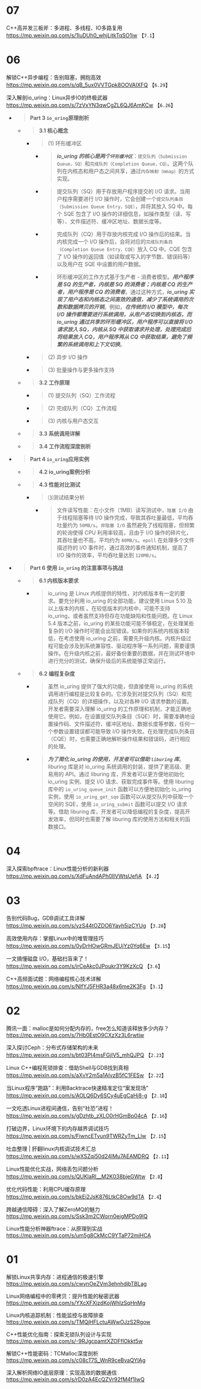 
# 07

C++高并发三板斧：多进程、多线程、IO多路复用 https://mp.weixin.qq.com/s/1luDUh0_whjLjtkTqSO1iw  【`7.1`】

# 06

解锁C++异步编程：告别阻塞，拥抱高效 https://mp.weixin.qq.com/s/qB_5ux0VVTGpk8OOVAIXFQ  【`6.29`】

深入解剖io_uring：Linux异步IO的终极武器 https://mp.weixin.qq.com/s/7zVxYN3qwCgZL6QJ6AmKCw  【`6.26`】
- > **Part 3 `io_uring`原理剖析**
  * > **3.1 核心概念**
    + > (1) 环形缓冲区
      - > ***io_uring 的核心是两个`环形缓冲区`***：`提交队列（Submission Queue，SQ）`和`完成队列（Completion Queue，CQ）`。这两个队列在内核态和用户态之间共享，通过`内存映射（mmap）`的方式实现。
      - > 提交队列（SQ）用于存放用户程序提交的 I/O 请求。当用户程序需要进行 I/O 操作时，它会创建一个`提交队列条目（Submission Queue Entry，SQE）`，并将其放入 SQ 中。每个 SQE 包含了 I/O 操作的详细信息，如操作类型（读、写等）、文件描述符、缓冲区地址、数据长度等。
      - > 完成队列（CQ）用于存放内核完成 I/O 操作后的结果。当内核完成一个 I/O 操作后，会将对应的`完成队列条目（Completion Queue Entry，CQE）`放入 CQ 中。CQE 包含了 I/O 操作的返回值（如读取或写入的字节数、错误码等）以及用户在 SQE 中设置的用户数据。
      - > 环形缓冲区的工作方式基于生产者 - 消费者模型。***用户程序是 SQ 的生产者，内核是 SQ 的消费者；内核是 CQ 的生产者，用户程序是 CQ 的消费者***。通过这种方式，***io_uring 实现了用户态和内核态之间高效的通信，减少了系统调用的次数和数据拷贝的开销***。例如，***在传统的 I/O 模型中，每次 I/O 操作都需要进行系统调用，从用户态切换到内核态，而 io_uring 通过共享的环形缓冲区，用户程序可以直接将 I/O 请求放入 SQ，内核从 SQ 中获取请求并处理，处理完成后将结果放入 CQ，用户程序再从 CQ 中获取结果，避免了频繁的系统调用和上下文切换***。
    + > (2) 异步 I/O 操作
    + > (3) 批量操作与更多操作支持
  * > **3.2 工作原理**
    + > (1) 提交队列（SQ）工作流程
    + > (2) 完成队列（CQ）工作流程
    + > (3) 内核与用户态交互
  * > **3.3 系统调用详解**
  * > **3.4 工作流程深度剖析**
- > **Part 4 `io_uring`应用实例**
  * > **4.2 io_uring案例分析**
  * > **4.3 性能对比测试**
    + > ⑶测试结果分析
      - > 文件读写性能：在小文件（1MB）读写测试中，`阻塞 I/O` 由于线程阻塞等待 I/O 操作完成，导致其吞吐量最低，平均吞吐量约为 `50MB/s`。`非阻塞 I/O` 虽然避免了线程阻塞，但频繁的轮询使得 CPU 利用率较高，且由于 I/O 操作的碎片化，其吞吐量也不高，平均约为 `80MB/s`。`epoll` 在处理多个文件描述符的 I/O 事件时，通过高效的事件通知机制，提高了 I/O 操作的效率，平均吞吐量达到 `120MB/s`。
- > **Part 6 使用 `io_uring` 的注意事项与挑战**
  * > **6.1 内核版本要求**
    + > io_uring 是 Linux 内核提供的特性，对内核版本有一定的要求。要充分利用 io_uring 的全部功能，建议使用 Linux 5.10 及以上版本的内核 。在较低版本的内核中，可能不支持 io_uring，或者虽然支持但存在功能缺陷和性能问题。在 Linux 5.4 版本之前，io_uring 的某些功能可能不够稳定，在处理某些复杂的 I/O 操作时可能会出现错误。如果你的系统内核版本较低，在考虑使用 io_uring 之前，需要先升级内核。内核升级过程可能会涉及到系统兼容性、驱动程序等一系列问题，需要谨慎操作。在升级内核之前，最好备份重要的数据，并在测试环境中进行充分的测试，确保升级后的系统能够正常运行。
  * > **6.2 编程复杂度**
    + > 虽然 io_uring 提供了强大的功能，但直接使用 io_uring 的系统调用进行编程是比较复杂的。它涉及到对提交队列（SQ）和完成队列（CQ）的详细操作，以及对各种 I/O 请求参数的设置。开发者需要深入理解 io_uring 的工作原理和机制，才能正确地使用它。例如，在设置提交队列条目（SQE）时，需要准确地设置操作码、文件描述符、缓冲区地址、数据长度等参数，任何一个参数设置错误都可能导致 I/O 操作失败。在处理完成队列条目（CQE）时，也需要正确地解析操作结果和错误码，进行相应的处理。
    * > ***为了简化 io_uring 的使用，开发者可以借助 `liburing` 库***。liburing 库是对 io_uring 系统调用的封装，提供了更高级、更易用的 API。通过 liburing 库，开发者可以更方便地初始化 io_uring 实例、提交 I/O 请求、获取完成事件等。使用 liburing 库中的 `io_uring_queue_init` 函数可以方便地初始化 io_uring 实例，使用 `io_uring_get_sqe` 函数可以从提交队列中获取一个空闲的 SQE，使用 `io_uring_submit` 函数可以提交 I/O 请求等。借助 liburing 库，开发者可以降低编程的复杂度，提高开发效率，但同时也需要了解 liburing 库的使用方法和相关的函数接口。

# 04

深入探索bpftrace：Linux性能分析的新利器 https://mp.weixin.qq.com/s/XdFuAndAPh0IIVWtsUefjA  【`4.2`】

# 03

告别代码Bug，GDB调试工具详解 https://mp.weixin.qq.com/s/yzS44tOZDO6Yayh5jzCYUg  【`3.28`】

高效使用内存：掌握Linux中的堆管理技巧 https://mp.weixin.qq.com/s/0yDrHOwGRmJEUjYz0Yq6Ew  【`3.15`】

一文搞懂磁盘 I/O，基础扫盲来了！ https://mp.weixin.qq.com/s/irCeAkc0JPoukr3Y9KzXcQ  【`3.6`】

C++高频面试题：网络编程核心技术详解 https://mp.weixin.qq.com/s/NlfYJ5FHR3a48x6me2K3Fg  【`3.1`】

# 02

腾讯一面：malloc是如何分配内存的，free怎么知道该释放多少内存？ https://mp.weixin.qq.com/s/7Hb0EstO9CXzXz3L6rwtiw

深入探讨Ceph：分布式存储架构的未来 https://mp.weixin.qq.com/s/bt03PI4msFGjIV5_mhQJPQ  【`2.23`】

Linux C++编程死锁排查：借助Shell与GDB找到真相 https://mp.weixin.qq.com/s/aXvY2m5a1AIvzB5fC1FESw  【`2.22`】

当Linux程序“跑路”：利用Backtrace快速精准定位“案发现场” https://mp.weixin.qq.com/s/AOLQ6Dy6SCy4uEgCaHj8-g  【`2.18`】

一文吃透Linux进程间通信，告别“社恐”进程！ https://mp.weixin.qq.com/s/gDzhtb_zXLO0rHGmBp04cA  【`2.16`】

打破边界，Linux环境下的内存越界调试技巧 https://mp.weixin.qq.com/s/FiwncETvun9TWRZyTm_Llw  【`2.15`】

吐血整理 | 肝翻linux内核调试技术汇总 https://mp.weixin.qq.com/s/wXSZqi50d24lMu7AEAMDRQ  【`2.11`】

Linux性能优化实战，网络丢包问题分析 https://mp.weixin.qq.com/s/QUKlaRI__M2K038bjeGWtw  【`2.8`】

优化代码性能：利用CPU缓存原理 https://mp.weixin.qq.com/s/bkEi2JsK876LtkC8Ow9dTA  【`2.4`】

跨越通信障碍：深入了解ZeroMQ的魅力 https://mp.weixin.qq.com/s/Ssk3m2CWorn0ejgMPDo9lQ

Linux性能分析神器ftrace：从原理到实战 https://mp.weixin.qq.com/s/um5g8CkMcC9YTaP72miHCA

# 01

解锁Linux共享内存：进程通信的极速引擎 https://mp.weixin.qq.com/s/cwvnOeZVm3ehnhdjbTBLag

Linux网络编程中的零拷贝：提升性能的秘密武器 https://mp.weixin.qq.com/s/YXcXFXjzdKojWhIzSqHnMg

Linux内核追踪机制：性能监控与故障排查 https://mp.weixin.qq.com/s/TMQjHFLctuAWwOJzS2Rgow

C++性能优化指南：探索无锁队列设计与实现 https://mp.weixin.qq.com/s/-9RJgcpamtXZOFflOkkt5w

解锁C++性能密码：TCMalloc深度剖析 https://mp.weixin.qq.com/s/c08cT7S_WnR9ceBvaQYlAg

深入解析网络IO底层原理：实现高效的数据通信 https://mp.weixin.qq.com/s/rD0zA4EcQZVr92fM4f1IwQ
